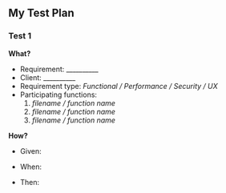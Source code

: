 ## My Test Plan
### Test 1
**What?**  
* Requirement: __________  
* Client: __________  
* Requirement type: _Functional / Performance / Security / UX_  
* Participating functions:  
    1. _filename / function name_  
    1. _filename / function name_  
    1. _filename / function name_  

**How?**  
* Given:  

* When:  

* Then:  
